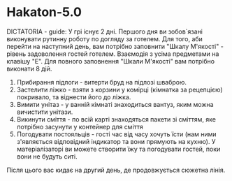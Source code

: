 # Hakaton-5.0

DICTATORIA - guide:
У грі існує 2 дні. Першого дня ви зобов`язані виконувати рутинну роботу по догляду за готелем. Для того, аби перейти на наступний день, вам потрібно заповнити "Шкалу М'якості" - рівень задоволення гостей готелем.
Взаємодія з усіма предметами на клавішу "E".
Для повного заповнення "Шкали М'якості" вам потрібно виконати 8 дій.
  1. Прибирання підлоги - витерти бруд на підлозі шваброю.
  2. Застелити ліжко - взяти з корзини у комірці (кімнатка за рецепцією) покривало, та віднести його до ліжка.
  3. Вимити унітаз - у ванній кімнаті знаходиться вантуз, яким можна вичистити унітази.
  4. Викинути сміття - по всій карті знаходяться пакети зі сміттям, яке потрібно засунути у контейнер для сміття
  5. Погодувати постояльців - гості час від часу хочуть їсти (нам ними з'являється відповідний індикатор та вони прямують на кухню). У матеріалізаторі ви можете створити їжу та погодувати гостей, поки вони не будуть ситі.

Після цього вас кидає на другий день, де продовжується сюжетна лінія.
